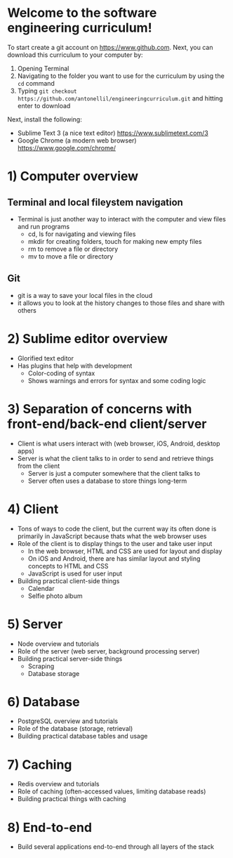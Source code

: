 # Welcome to the software engineering curriculum!

To start create a git account on https://www.github.com. Next, you can download this curriculum to your computer by:

1. Opening Terminal
2. Navigating to the folder you want to use for the curriculum by using the `cd` command
3. Typing `git checkout https://github.com/antonellil/engineeringcurriculum.git` and hitting enter to download

Next, install the following:

- Sublime Text 3 (a nice text editor) https://www.sublimetext.com/3
- Google Chrome (a modern web browser) https://www.google.com/chrome/

# 1) Computer overview

## Terminal and local fileystem navigation

- Terminal is just another way to interact with the computer and view files and run programs
  - cd, ls for navigating and viewing files
  - mkdir for creating folders, touch for making new empty files
  - rm to remove a file or directory
  - mv to move a file or directory

## Git

- git is a way to save your local files in the cloud
- it allows you to look at the history changes to those files and share with others

# 2) Sublime editor overview

- Glorified text editor
- Has plugins that help with development
  - Color-coding of syntax
  - Shows warnings and errors for syntax and some coding logic

# 3) Separation of concerns with front-end/back-end client/server

- Client is what users interact with (web browser, iOS, Android, desktop apps)
- Server is what the client talks to in order to send and retrieve things from the client
  - Server is just a computer somewhere that the client talks to
  - Server often uses a database to store things long-term

# 4) Client

- Tons of ways to code the client, but the current way its often done is primarily in JavaScript because thats what the web browser uses
- Role of the client is to display things to the user and take user input
  - In the web browser, HTML and CSS are used for layout and display
  - On iOS and Android, there are has similar layout and styling concepts to HTML and CSS
  - JavaScript is used for user input
- Building practical client-side things
  - Calendar
  - Selfie photo album

# 5) Server

- Node overview and tutorials
- Role of the server (web server, background processing server)
- Building practical server-side things
  - Scraping
  - Database storage

# 6) Database

- PostgreSQL overview and tutorials
- Role of the database (storage, retrieval)
- Building practical database tables and usage

# 7) Caching

- Redis overview and tutorials
- Role of caching (often-accessed values, limiting database reads)
- Building practical things with caching

# 8) End-to-end

- Build several applications end-to-end through all layers of the stack
